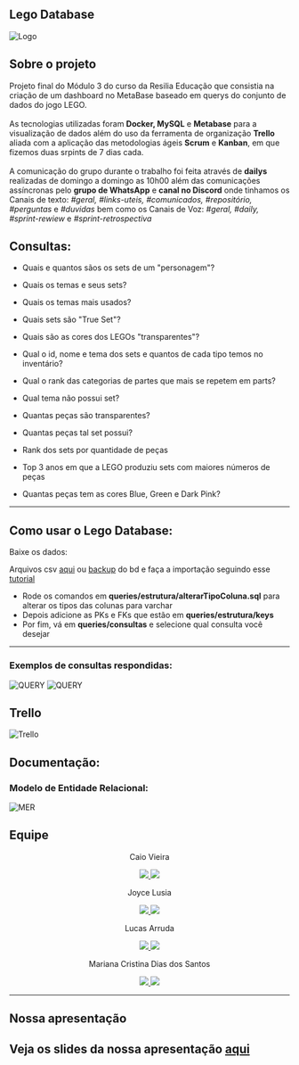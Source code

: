 <h2>Lego Database</h2>

![Logo](https://i.ibb.co/Gvn1vgN/bg1.jpg)


## Sobre o projeto

Projeto final do Módulo 3 do curso da Resilia Educação que consistia na criação de um dashboard no MetaBase baseado em querys do conjunto de dados do jogo LEGO. <br> <br>
As tecnologias utilizadas foram **Docker, MySQL** e **Metabase** para a visualização de dados além do uso da ferramenta de organização **Trello** aliada com a aplicação das metodologias ágeis **Scrum** e **Kanban**, em que fizemos duas srpints de 7 dias cada. <br> <br>
A comunicação do grupo durante o trabalho foi feita através de **dailys** realizadas de domingo a domingo as 10h00 além das comunicações assíncronas pelo **grupo de WhatsApp** e **canal no Discord** onde tinhamos os Canais de texto: *#geral, #links-uteis, #comunicados, #repositório, #perguntas* e *#duvidas* bem como os Canais de Voz: *#geral, #daily, #sprint-rewiew* e *#sprint-retrospectiva*


## Consultas:

- Quais e quantos sãos os sets de um "personagem"?

- Quais os temas e seus sets?

- Quais os temas mais usados?

- Quais sets são "True Set"?

- Quais são as cores dos LEGOs "transparentes"?

- Qual o id, nome e tema dos sets e quantos de cada tipo temos no inventário?

- Qual o rank das categorias de partes que mais se repetem em parts?

- Qual tema não possui set?

- Quantas peças são transparentes?

- Quantas peças tal set possui?

- Rank dos sets por quantidade de peças

- Top 3 anos em que a LEGO produziu sets com maiores números de peças

- Quantas peças tem as cores Blue, Green e Dark Pink?

---


## Como usar o Lego Database:

Baixe os dados:<br>

Arquivos csv [aqui](https://drive.google.com/drive/u/2/folders/1F9Rwbzzz4LJCxZU-mTR4JqDT_2vJ7-sC) ou [backup](https://drive.google.com/drive/folders/18ymQ7Sg2NblmoYJJFEEIkQyXH1E6G5Fv?usp=sharing) do bd e faça a importação seguindo esse [tutorial](https://ajuda.hostnet.com.br/importacao-do-banco-via-mysql-workbench/)
   
 - Rode os comandos em **queries/estrutura/alterarTipoColuna.sql** para alterar os tipos das colunas para varchar
 - Depois adicione as PKs e FKs que estão em **queries/estrutura/keys**
 - Por fim, vá em **queries/consultas** e selecione qual consulta você desejar
 
---


### Exemplos de consultas respondidas:


![QUERY](https://i.ibb.co/dPrm26x/temas.jpg)
![QUERY](https://i.ibb.co/W3JwGf7/set.jpg)

## Trello

![Trello](https://i.ibb.co/gwqs4Ht/trello.png)

## Documentação:

### Modelo de Entidade Relacional:
![MER](https://i.ibb.co/nMgfGjw/modelo.jpg)

## Equipe


<div align = center>
 Caio Vieira 
  
<a href="https://github.com/CaioLima96" target="_blank"><img src="https://img.shields.io/badge/GitHub-100000?style=for-the-badge&logo=github&logoColor=white" target="_blank">  <a href="http://linkedin.com/in/caiovieiralima//" target="_blank"><img src="https://img.shields.io/badge/-LinkedIn-%230077B5?style=for-the-badge&logo=linkedin&logoColor=white" target="_blank"></a>  
  
  
Joyce Lusia 
  
<a href="https://github.com/joycelusia" target="_blank"><img src="https://img.shields.io/badge/GitHub-100000?style=for-the-badge&logo=github&logoColor=white" target="_blank">  <a href="https://www.linkedin.com/in/joyce-lusia/" target="_blank"><img src="https://img.shields.io/badge/-LinkedIn-%230077B5?style=for-the-badge&logo=linkedin&logoColor=white" target="_blank"></a> 

Lucas Arruda
  
  
<a href="https://github.com/Lucas7Code" target="_blank"><img src="https://img.shields.io/badge/GitHub-100000?style=for-the-badge&logo=github&logoColor=white" target="_blank">  <a href="https://www.linkedin.com/in/lucas-a-alves-1685681b3/" target="_blank"><img src="https://img.shields.io/badge/-LinkedIn-%230077B5?style=for-the-badge&logo=linkedin&logoColor=white" target="_blank"></a>  

Mariana Cristina Dias dos Santos

<a href="https://github.com/mmcrisx" target="_blank"><img src="https://img.shields.io/badge/GitHub-100000?style=for-the-badge&logo=github&logoColor=white" target="_blank">  <a href="https://www.linkedin.com/in/marianacristinadiasdossantos/" target="_blank"><img src="https://img.shields.io/badge/-LinkedIn-%230077B5?style=for-the-badge&logo=linkedin&logoColor=white" target="_blank"></a> 
  </div>
 
 ---
 
## Nossa apresentação
 
Veja os slides da nossa apresentação [aqui](https://www.canva.com/design/DAEt4EopybA/PiPp2Kfpk0kUAfnA0kXpig/watch?utm_content=DAEt4EopybA&utm_campaign=designshare&utm_medium=link&utm_source=publishsharelink)
 ---